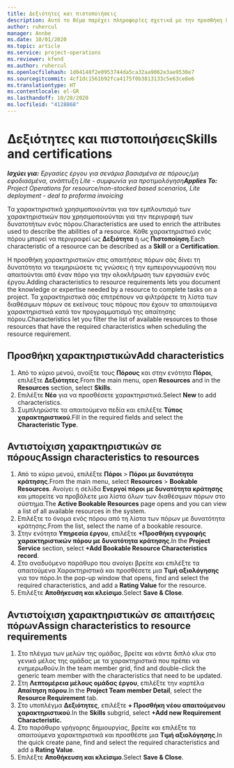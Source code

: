 ```yaml
---
title: Δεξιότητες και πιστοποιήσεις
description: Αυτό το θέμα παρέχει πληροφορίες σχετικά με την προσθήκη δεξιοτήτων και χαρακτηριστικών πιστοποίησης σε πόρους.
author: ruhercul
manager: Annbe
ms.date: 10/01/2020
ms.topic: article
ms.service: project-operations
ms.reviewer: kfend
ms.author: ruhercul
ms.openlocfilehash: 1d04148f2e0953744da5ca32aa9062e3ae9530e7
ms.sourcegitcommit: 4cf1dc1561b92fca4175f0b3813133c5e63ce8e6
ms.translationtype: HT
ms.contentlocale: el-GR
ms.lasthandoff: 10/28/2020
ms.locfileid: "4128868"
---
```

# <a name="skills-and-certifications"></a><span data-ttu-id="fa01d-103">Δεξιότητες και πιστοποιήσεις</span><span class="sxs-lookup"><span data-stu-id="fa01d-103">Skills and certifications</span></span>
<span data-ttu-id="fa01d-104">_**Ισχύει για:** Εργασίες έργου για σενάρια βασισμένα σε πόρους/μη εφοδιασμένα, ανάπτυξη Lite - συμφωνία για προτιμολόγηση_</span><span class="sxs-lookup"><span data-stu-id="fa01d-104">_**Applies To:** Project Operations for resource/non-stocked based scenarios, Lite deployment - deal to proforma invoicing_</span></span>

<span data-ttu-id="fa01d-105">Τα χαρακτηριστικά χρησιμοποιούνται για τον εμπλουτισμό των χαρακτηριστικών που χρησιμοποιούνται για την περιγραφή των δυνατοτήτων ενός πόρου.</span><span class="sxs-lookup"><span data-stu-id="fa01d-105">Characteristics are used to enrich the attributes used to describe the abilities of a resource.</span></span> <span data-ttu-id="fa01d-106">Κάθε χαρακτηριστικό ενός πόρου μπορεί να περιγραφεί ως **Δεξιότητα** ή ως **Πιστοποίηση**.</span><span class="sxs-lookup"><span data-stu-id="fa01d-106">Each characteristic of a resource can be described as a **Skill** or a **Certification**.</span></span>

<span data-ttu-id="fa01d-107">Η προσθήκη χαρακτηριστικών στις απαιτήσεις πόρων σάς δίνει τη δυνατότητα να τεκμηριώσετε τις γνώσεις ή την εμπειρογνωμοσύνη που απαιτούνται από έναν πόρο για την ολοκλήρωση των εργασιών ενός έργου.</span><span class="sxs-lookup"><span data-stu-id="fa01d-107">Adding characteristics to resource requirements lets you document the knowledge or expertise needed by a resource to complete tasks on a project.</span></span> <span data-ttu-id="fa01d-108">Τα χαρακτηριστικά σάς επιτρέπουν να φιλτράρετε τη λίστα των διαθέσιμων πόρων σε εκείνους τους πόρους που έχουν τα απαιτούμενα χαρακτηριστικά κατά τον προγραμματισμό της απαίτησης πόρου.</span><span class="sxs-lookup"><span data-stu-id="fa01d-108">Characteristics let you filter the list of available resources to those resources that have the required characteristics when scheduling the resource requirement.</span></span>

## <a name="add-characteristics"></a><span data-ttu-id="fa01d-109">Προσθήκη χαρακτηριστικών</span><span class="sxs-lookup"><span data-stu-id="fa01d-109">Add characteristics</span></span>

1. <span data-ttu-id="fa01d-110">Από το κύριο μενού, ανοίξτε τους **Πόρους** και στην ενότητα **Πόροι**, επιλέξτε **Δεξιότητες**.</span><span class="sxs-lookup"><span data-stu-id="fa01d-110">From the main menu, open **Resources** and in the **Resources** section, select **Skills**.</span></span>
2. <span data-ttu-id="fa01d-111">Επιλέξτε **Νέο** για να προσθέσετε χαρακτηριστικά.</span><span class="sxs-lookup"><span data-stu-id="fa01d-111">Select **New** to add characteristics.</span></span>
3. <span data-ttu-id="fa01d-112">Συμπληρώστε τα απαιτούμενα πεδία και επιλέξτε **Τύπος χαρακτηριστικού**.</span><span class="sxs-lookup"><span data-stu-id="fa01d-112">Fill in the required fields and select the **Characteristic Type**.</span></span>

## <a name="assign-characteristics-to-resources"></a><span data-ttu-id="fa01d-113">Αντιστοίχιση χαρακτηριστικών σε πόρους</span><span class="sxs-lookup"><span data-stu-id="fa01d-113">Assign characteristics to resources</span></span>

1. <span data-ttu-id="fa01d-114">Από το κύριο μενού, επιλέξτε **Πόροι** > **Πόροι με δυνατότητα κράτησης**.</span><span class="sxs-lookup"><span data-stu-id="fa01d-114">From the main menu, select **Resources** > **Bookable Resources**.</span></span> <span data-ttu-id="fa01d-115">Ανοίγει η σελίδα **Ενεργοί πόροι με δυνατότητα κράτησης** και μπορείτε να προβάλετε μια λίστα όλων των διαθέσιμων πόρων στο σύστημα.</span><span class="sxs-lookup"><span data-stu-id="fa01d-115">The **Active Bookable Resources** page opens and you can view a list of all available resources in the system.</span></span>
2. <span data-ttu-id="fa01d-116">Επιλέξτε το όνομα ενός πόρου από τη λίστα των πόρων με δυνατότητα κράτησης.</span><span class="sxs-lookup"><span data-stu-id="fa01d-116">From the list, select the name of a bookable resource.</span></span>
3. <span data-ttu-id="fa01d-117">Στην ενότητα **Υπηρεσία έργου**, επιλέξτε **+Προσθήκη εγγραφής χαρακτηριστικών πόρου με δυνατότητα κράτησης**.</span><span class="sxs-lookup"><span data-stu-id="fa01d-117">In the **Project Service** section, select **+Add Bookable Resource Characteristics record**.</span></span>
4. <span data-ttu-id="fa01d-118">Στο αναδυόμενο παράθυρο που ανοίγει βρείτε και επιλέξτε τα απαιτούμενα Χαρακτηριστικά και προσθέσετε μια **Τιμή αξιολόγησης** για τον πόρο.</span><span class="sxs-lookup"><span data-stu-id="fa01d-118">In the pop-up window that opens, find and select the required characteristics, and add a **Rating Value** for the resource.</span></span>
5. <span data-ttu-id="fa01d-119">Επιλέξτε **Αποθήκευση και κλείσιμο**.</span><span class="sxs-lookup"><span data-stu-id="fa01d-119">Select **Save & Close**.</span></span>

## <a name="assign-characteristics-to-resource-requirements"></a><span data-ttu-id="fa01d-120">Αντιστοίχιση χαρακτηριστικών σε απαιτήσεις πόρων</span><span class="sxs-lookup"><span data-stu-id="fa01d-120">Assign characteristics to resource requirements</span></span>

1. <span data-ttu-id="fa01d-121">Στο πλέγμα των μελών της ομάδας, βρείτε και κάντε διπλό κλικ στο γενικό μέλος της ομάδας με τα χαρακτηριστικά που πρέπει να ενημερωθούν.</span><span class="sxs-lookup"><span data-stu-id="fa01d-121">In the team member grid, find and double-click the generic team member with the characteristics that need to be updated.</span></span>
2. <span data-ttu-id="fa01d-122">Στη **Λεπτομέρεια μέλους ομάδας έργου**, επιλέξτε την καρτέλα **Απαίτηση πόρου**.</span><span class="sxs-lookup"><span data-stu-id="fa01d-122">In the **Project Team member Detail**, select the **Resource Requirement** tab.</span></span>
3. <span data-ttu-id="fa01d-123">Στο υποπλέγμα **Δεξιότητες**, επιλέξτε **+ Προσθήκη νέου απαιτούμενου χαρακτηριστικού**.</span><span class="sxs-lookup"><span data-stu-id="fa01d-123">In the **Skills** subgrid, select **+Add new Requirement Characteristic.**</span></span>
4. <span data-ttu-id="fa01d-124">Στο παράθυρο γρήγορης δημιουργίας, βρείτε και επιλέξτε τα απαιτούμενα χαρακτηριστικά και προσθέστε μια **Τιμή αξιολόγησης**.</span><span class="sxs-lookup"><span data-stu-id="fa01d-124">In the quick create pane, find and select the required characteristics and add a **Rating Value**.</span></span>
5. <span data-ttu-id="fa01d-125">Επιλέξτε **Αποθήκευση και κλείσιμο**.</span><span class="sxs-lookup"><span data-stu-id="fa01d-125">Select **Save & Close**.</span></span>